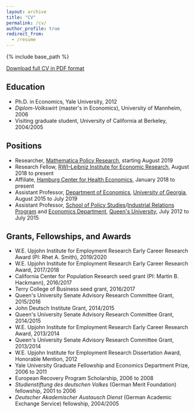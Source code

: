 ```yaml
---
layout: archive
title: "CV"
permalink: /cv/
author_profile: true
redirect_from:
  - /resume
---
```


{% include base_path %}

[Download full CV in PDF format](https://rvpohl.github.io/files/CV_RVPohl.pdf)

## Education

* Ph.D. in Economics, Yale University, 2012
* *Diplom-Volkswirt* (master's in Economics), University of Mannheim, 2006
* Visiting graduate student, University of California at Berkeley, 2004/2005

## Positions

* Researcher, [Mathematica Policy Research](https://www.mathematica-mpr.com), starting August 2019
* Research Fellow, [RWI–Leibniz Institute for Economic Research](http://en.rwi-essen.de), August 2018 to present
* Affiliate, [Hamburg Center for Health Economics](https://www.hche.uni-hamburg.de), January 2018 to present
* Assistant Professor, [Department of Economics](http://www.terry.uga.edu/academics/offices/economics/), [University of Georgia](https://www.uga.edu), August 2015 to July 2019
* Assistant Professor, [School of Policy Studies](https://www.queensu.ca/sps/home)/[Industrial Relations Program](https://mir.queensu.ca) and [Economics Department](https://www.econ.queensu.ca), [Queen's University](https://www.queensu.ca), July 2012 to July 2015

## Grants, Fellowships, and Awards

* W.E. Upjohn Institute for Employment Research Early Career Research Award (PI: Rhet A. Smith), 2019/2020
* W.E. Upjohn Institute for Employment Research Early Career Research Award, 2017/2018
* California Center for Population Research seed grant (PI: Martin B. Hackmann), 2016/2017
* Terry College of Business seed grant, 2016/2017
* Queen's University Senate Advisory Research Committee Grant, 2015/2016
* John Deutsch Institute Grant, 2014/2015
* Queen's University Senate Advisory Research Committee Grant, 2014/2015
* W.E. Upjohn Institute for Employment Research Early Career Research Award, 2013/2014
* Queen's University Senate Advisory Research Committee Grant, 2013/2014
* W.E. Upjohn Institute for Employment Research Dissertation Award, Honorable Mention, 2012
* Yale University Graduate Fellowship and Economics Department Prize, 2006 to 2011
* European Recovery Program Scholarship, 2006 to 2008
* *Studienstiftung des deutschen Volkes* (German Merit Foundation) fellowship, 2001 to 2006
* *Deutscher Akademischer Austausch Dienst* (German Academic Exchange Service) fellowship, 2004/2005